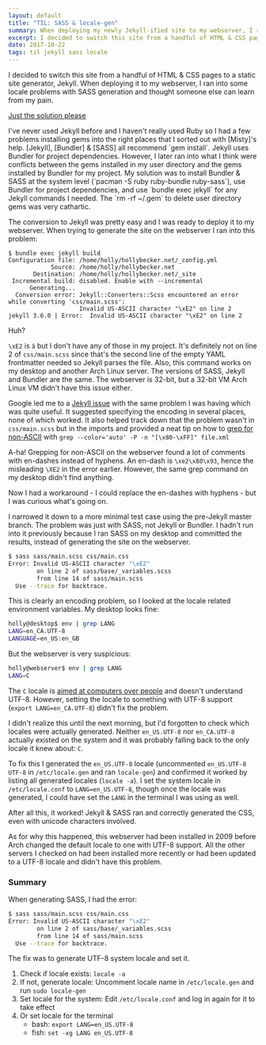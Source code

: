 ```yaml
---
layout: default
title: "TIL: SASS & locale-gen"
summary: When deploying my newly Jekyll-ified site to my webserver, I ran into some locale problems with SASS generation and thought someone else can learn from my pain.
excerpt: I decided to switch this site from a handful of HTML & CSS pages to a static site generator, Jekyll. When deploying it to my webserver, I ran into some locale problems with SASS generation and thought someone else can learn from my pain.
date: 2017-10-22
tags: til jekyll sass locale
---
```


<section id='intro' markdown='1'>
I decided to switch this site from a handful of HTML & CSS pages to a static site generator, Jekyll. When deploying it to my webserver, I ran into some locale problems with SASS generation and thought someone else can learn from my pain.

[Just the solution please](#summary)
</section>

<section markdown='1'>
I've never used Jekyll before and I haven't really used Ruby so I had a few problems installing gems into the right places that I sorted out with [Misty]'s help.  [Jekyll], [Bundler] & [SASS] all recommend `gem install`. Jekyll uses Bundler for project dependencies.  However, I later ran into what I think were conflicts between the gems installed in my user directory and the gems installed by Bundler for my project. My solution was to install Bundler & SASS at the system level (`pacman -S ruby ruby-bundle ruby-sass`), use Bundler for project dependencies, and use `bundle exec jekyll` for any Jekyll commands I needed.  The `rm -rf ~/.gem` to delete user directory gems was very cathartic.

[Misty]: https://twitter.com/mistydemeo
[Jekyll]: https://jekyllrb.com/docs/installation/#install-with-rubygems
[Bundler]: http://bundler.io/
[SASS]: http://sass-lang.com/install

The conversion to Jekyll was pretty easy and I was ready to deploy it to my webserver.  When trying to generate the site on the webserver I ran into this problem:

```
$ bundle exec jekyll build
Configuration file: /home/holly/hollybecker.net/_config.yml
            Source: /home/holly/hollybecker.net
       Destination: /home/holly/hollybecker.net/_site
 Incremental build: disabled. Enable with --incremental
      Generating... 
  Conversion error: Jekyll::Converters::Scss encountered an error while converting 'css/main.scss':
                    Invalid US-ASCII character "\xE2" on line 2
jekyll 3.6.0 | Error:  Invalid US-ASCII character "\xE2" on line 2
```

Huh?

`\xE2` is `â` but I don't have any of those in my project.  It's definitely not on line 2 of `css/main.scss` since that's the second line of the empty YAML frontmatter needed so Jekyll parses the file.  Also, this command works on my desktop and another Arch Linux server.  The versions of SASS, Jekyll and Bundler are the same.  The webserver is 32-bit, but a 32-bit VM Arch Linux VM didn't have this issue either.

Google led me to a [Jekyll issue] with the same problem I was having which was quite useful. It suggested specifying the encoding in several places, none of which worked.  It also helped track down that the problem wasn't in `css/main.scss` but in the imports and provided a neat tip on how to [grep for non-ASCII] with `grep --color='auto' -P -n "[\x80-\xFF]" file.xml`

[Jekyll issue]: https://github.com/jekyll/jekyll/issues/4268
[grep for non-ASCII]: https://stackoverflow.com/a/13702856

A-ha! Grepping for non-ASCII on the webserver found a lot of comments with en-dashes instead of hyphens.  An en-dash is `\xe2\x80\x93`, hence the misleading `\XE2` in the error earlier. However, the same grep command on my desktop didn't find anything.

Now I had a workaround - I could replace the en-dashes with hyphens - but I was curious what's going on.

I narrowed it down to a more minimal test case using the pre-Jekyll master branch.  The problem was just with SASS, not Jekyll or Bundler. I hadn't run into it previously because I ran SASS on my desktop and committed the results, instead of generating the site on the webserver.

```bash
$ sass sass/main.scss css/main.css 
Error: Invalid US-ASCII character "\xE2"
        on line 2 of sass/base/_variables.scss
        from line 14 of sass/main.scss
  Use --trace for backtrace.
```

This is clearly an encoding problem, so I looked at the locale related environment variables. My desktop looks fine:
```bash
holly@desktop$ env | grep LANG
LANG=en_CA.UTF-8
LANGUAGE=en_US:en_GB
```

But the webserver is very suspicious:
```bash
holly@webserver$ env | grep LANG
LANG=C
```

The `C` locale is [aimed at computers over people][C locale] and doesn't understand UTF-8.  However, setting the locale to something with UTF-8 support (`export LANG=en_CA.UTF-8`) didn't fix the problem.

[C locale]: https://unix.stackexchange.com/a/87763

I didn't realize this until the next morning, but I'd forgotten to check which locales were actually generated.  Neither `en_US.UTF-8` nor `en_CA.UTF-8` actually existed on the system and it was probably falling back to the only locale it knew about: `C`.

To fix this I generated the `en_US.UTF-8` locale (uncommented `en_US.UTF-8 UTF-8` in `/etc/locale.gen` and ran `locale-gen`) and confirmed it worked by listing all generated locales (`locale -a`).  I set the system locale in `/etc/locale.conf` to `LANG=en_US.UTF-8`, though once the locale was generated, I could have set the `LANG` in the terminal I was using as well.

After all this, it worked! Jekyll & SASS ran and correctly generated the CSS, even with unicode characters involved.

As for why this happened, this webserver had been installed in 2009 before Arch changed the default locale to one with UTF-8 support.  All the other servers I checked on had been installed more recently or had been updated to a UTF-8 locale and didn't have this problem.
</section>

### Summary

<section id='summary' markdown='1'>
When generating SASS, I had the error:

```bash
$ sass sass/main.scss css/main.css
Error: Invalid US-ASCII character "\xE2"
        on line 2 of sass/base/_variables.scss
        from line 14 of sass/main.scss
  Use --trace for backtrace.
```

The fix was to generate UTF-8 system locale and set it.

1. Check if locale exists: `locale -a`
2. If not, generate locale: Uncomment locale name in `/etc/locale.gen` and run `sudo locale-gen`
3. Set locale for the system: Edit `/etc/locale.conf` and log in again for it to take effect
4. Or set locale for the terminal
   * bash: `export LANG=en_US.UTF-8`
   * fish: `set -xg LANG en_US.UTF-8`
</section>